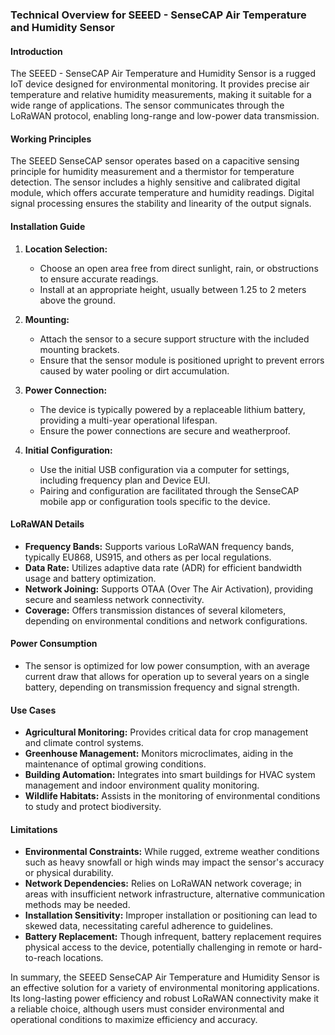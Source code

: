 ### Technical Overview for SEEED - SenseCAP Air Temperature and Humidity Sensor

#### Introduction
The SEEED - SenseCAP Air Temperature and Humidity Sensor is a rugged IoT device designed for environmental monitoring. It provides precise air temperature and relative humidity measurements, making it suitable for a wide range of applications. The sensor communicates through the LoRaWAN protocol, enabling long-range and low-power data transmission.

#### Working Principles
The SEEED SenseCAP sensor operates based on a capacitive sensing principle for humidity measurement and a thermistor for temperature detection. The sensor includes a highly sensitive and calibrated digital module, which offers accurate temperature and humidity readings. Digital signal processing ensures the stability and linearity of the output signals.

#### Installation Guide
1. **Location Selection:**
   - Choose an open area free from direct sunlight, rain, or obstructions to ensure accurate readings. 
   - Install at an appropriate height, usually between 1.25 to 2 meters above the ground.

2. **Mounting:**
   - Attach the sensor to a secure support structure with the included mounting brackets.
   - Ensure that the sensor module is positioned upright to prevent errors caused by water pooling or dirt accumulation.

3. **Power Connection:**
   - The device is typically powered by a replaceable lithium battery, providing a multi-year operational lifespan.
   - Ensure the power connections are secure and weatherproof.

4. **Initial Configuration:**
   - Use the initial USB configuration via a computer for settings, including frequency plan and Device EUI.
   - Pairing and configuration are facilitated through the SenseCAP mobile app or configuration tools specific to the device.

#### LoRaWAN Details
- **Frequency Bands:** Supports various LoRaWAN frequency bands, typically EU868, US915, and others as per local regulations.
- **Data Rate:** Utilizes adaptive data rate (ADR) for efficient bandwidth usage and battery optimization.
- **Network Joining:** Supports OTAA (Over The Air Activation), providing secure and seamless network connectivity.
- **Coverage:** Offers transmission distances of several kilometers, depending on environmental conditions and network configurations.

#### Power Consumption
- The sensor is optimized for low power consumption, with an average current draw that allows for operation up to several years on a single battery, depending on transmission frequency and signal strength.

#### Use Cases
- **Agricultural Monitoring:** Provides critical data for crop management and climate control systems.
- **Greenhouse Management:** Monitors microclimates, aiding in the maintenance of optimal growing conditions.
- **Building Automation:** Integrates into smart buildings for HVAC system management and indoor environment quality monitoring.
- **Wildlife Habitats:** Assists in the monitoring of environmental conditions to study and protect biodiversity.

#### Limitations
- **Environmental Constraints:** While rugged, extreme weather conditions such as heavy snowfall or high winds may impact the sensor's accuracy or physical durability.
- **Network Dependencies:** Relies on LoRaWAN network coverage; in areas with insufficient network infrastructure, alternative communication methods may be needed.
- **Installation Sensitivity:** Improper installation or positioning can lead to skewed data, necessitating careful adherence to guidelines.
- **Battery Replacement:** Though infrequent, battery replacement requires physical access to the device, potentially challenging in remote or hard-to-reach locations.

In summary, the SEEED SenseCAP Air Temperature and Humidity Sensor is an effective solution for a variety of environmental monitoring applications. Its long-lasting power efficiency and robust LoRaWAN connectivity make it a reliable choice, although users must consider environmental and operational conditions to maximize efficiency and accuracy.